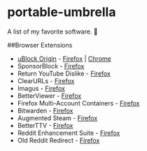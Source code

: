 # portable-umbrella
A list of my favorite software. 🎉

##Browser Extensions
- [uBlock Origin](https://github.com/gorhill/uBlock#ublock-origin) - [Firefox](https://addons.mozilla.org/en-CA/firefox/addon/ublock-origin/) | [Chrome](https://chrome.google.com/webstore/detail/ublock-origin/cjpalhdlnbpafiamejdnhcphjbkeiagm)
- SponsorBlock - [Firefox](https://addons.mozilla.org/en-US/firefox/addon/sponsorblock/)
- Return YouTube Dislike - [Firefox](https://addons.mozilla.org/en-US/firefox/addon/return-youtube-dislikes/)
- ClearURLs - [Firefox](https://addons.mozilla.org/en-US/firefox/addon/clearurls/)
- Imagus - [Firefox](https://addons.mozilla.org/en-CA/firefox/addon/imagus/)
- BetterViewer - [Firefox](https://addons.mozilla.org/en-CA/firefox/addon/betterviewer/)
- Firefox Multi-Account Containers - [Firefox](https://addons.mozilla.org/en-CA/firefox/addon/multi-account-containers/)
- Bitwarden - [Firefox](https://addons.mozilla.org/en-US/firefox/addon/bitwarden-password-manager/)
- Augmented Steam - [Firefox](https://addons.mozilla.org/en-CA/firefox/addon/augmented-steam/)
- BetterTTV - [Firefox](https://addons.mozilla.org/en-CA/firefox/addon/betterttv/)
- Reddit Enhancement Suite - [Firefox](https://addons.mozilla.org/en-CA/firefox/addon/reddit-enhancement-suite/)
- Old Reddit Redirect - [Firefox](https://addons.mozilla.org/en-CA/firefox/addon/old-reddit-redirect/)
